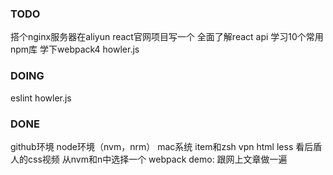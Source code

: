 ### TODO
搭个nginx服务器在aliyun
react官网项目写一个
全面了解react api
学习10个常用npm库
学下webpack4
howler.js

### DOING
eslint
howler.js


### DONE
github环境
node环境（nvm，nrm）
mac系统
item和zsh
vpn
html
less
看后盾人的css视频
从nvm和n中选择一个
webpack demo: 跟网上文章做一遍